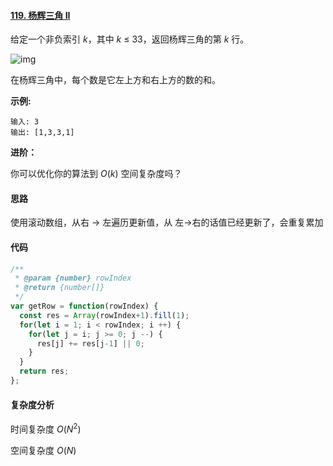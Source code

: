 #### [119. 杨辉三角 II](https://leetcode-cn.com/problems/pascals-triangle-ii/)

给定一个非负索引 *k*，其中 *k* ≤ 33，返回杨辉三角的第 *k* 行。

![img](https://upload.wikimedia.org/wikipedia/commons/0/0d/PascalTriangleAnimated2.gif)

在杨辉三角中，每个数是它左上方和右上方的数的和。

**示例:**

```
输入: 3
输出: [1,3,3,1]
```

**进阶：**

你可以优化你的算法到 *O*(*k*) 空间复杂度吗？



#### 思路

使用滚动数组，从右 → 左遍历更新值，从 左→右的话值已经更新了，会重复累加

#### 代码

```JavaScript
/**
 * @param {number} rowIndex
 * @return {number[]}
 */
var getRow = function(rowIndex) {
  const res = Array(rowIndex+1).fill(1);
  for(let i = 1; i < rowIndex; i ++) {
    for(let j = i; j >= 0; j --) {
      res[j] += res[j-1] || 0;
    }
  }
  return res;
};
```

#### 复杂度分析

时间复杂度	$O(N^2)$

空间复杂度	$O(N)$